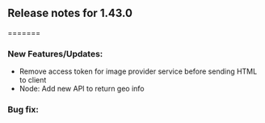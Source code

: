 ## Release notes for 1.43.0
=======

### New Features/Updates:

- Remove access token for image provider service before sending HTML to client
- Node: Add new API to return geo info


### Bug fix:


